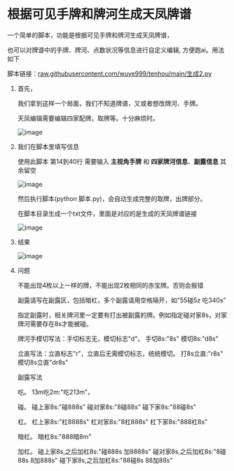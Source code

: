 # 根据可见手牌和牌河生成天凤牌谱
 一个简单的脚本，功能是根据可见手牌和牌河生成天凤牌谱，

 也可以对牌谱中的手牌、牌河、点数状况等信息进行自定义编辑, 方便跑ai。用法如下

  脚本链接：[raw.githubusercontent.com/wuye999/tenhou/main/生成2.py](https://raw.githubusercontent.com/wuye999/tenhou/main/%E7%94%9F%E6%88%902.py)

1. 首先，

    我们拿到这样一个局面，我们不知道牌谱，又或者想改牌河、手牌。
   
    天凤编辑需要编辑四家配牌，取牌等。十分麻烦时。

    ![image](https://github.com/wuye999/tenhou/assets/79479594/d414be09-0f5b-4b59-9e5b-ed350c1e6f7f)


2. 我们在脚本里填写信息

    使用此脚本 第14到40行 需要输入 **主视角手牌** 和 **四家牌河信息**、**副露信息** 其余留空

    ![image](https://github.com/wuye999/tenhou/assets/79479594/574e8768-6575-4fce-8bf6-614a3b32bb6a)

    然后执行脚本(python 脚本.py)，会自动生成完整的取牌，出牌部分。

    在脚本目录生成一个txt文件，里面是对应的是生成的天凤牌谱链接

    ![image](https://github.com/wuye999/tenhou/assets/79479594/b17103e0-9186-4272-b161-898f562749ee)

3. 结果

    ![image](https://github.com/wuye999/tenhou/assets/79479594/d92ea9ae-d9f6-4932-9459-af4927ee2d8d)

4. 问题

    不能出现4枚以上一样的牌，不能出现2枚相同的赤宝牌。否则会报错
   
    副露请写在副露区，包括暗杠，多个副露请用空格隔开，如"55碰5z 吃340s"
   
    指定副露时，相关牌河里一定要有打出被副露的牌。例如指定碰对家8s，对家牌河需要存在8s才能被碰。
  
    牌河手模切写法：手切标志无，模切标志"d"。  手切8s:"8s"   模切8s:"d8s"
  
    立直写法：立直标志"r"，立直后无需模切标志，统统模切。   打8s立直:"r8s"    模切8s立直"dr8s"
  
    副露写法
  
    吃。    13m吃2m:"吃213m"。
  
    碰。    碰上家8s:"碰888s"   碰对家8s:"8碰88s"    碰下家8s:"88碰8s"
  
    杠。    杠上家8s:"杠8888s"  杠对家8s:"8杠888s"   杠下家8s:"888杠8s"
  
    暗杠。  暗杠8s:"888暗8m"
  
    加杠。  碰上家8s,之后加杠8s:"碰888s 加8888s"   碰对家8s,之后加杠8s:"8碰88s 8加888s"   碰下家8s,之后加杠8s:"88碰8s 88加88s"
  

